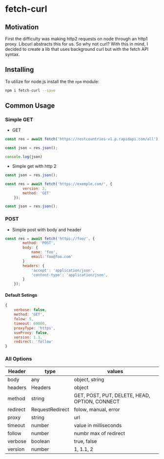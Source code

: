 # fetch-curl

## Motivation

First the difficulty was making http2 requests on node through an http1 proxy. Libcurl abstracts this for us. So why not curl? With this in mind, I decided to create a lib that uses background curl but with the fetch API syntax.

## Installing

To utilize for node.js install the the `npm` module:

```bash
npm i fetch-curl --save
```

## Common Usage

### Simple GET

- GET

```js
const res = await fetch('https://restcountries-v1.p.rapidapi.com/all');

const json = res.json();

console.log(json)
```

- Simple get with http 2

```js
const json = res.json();

const res = await fetch('https://exemple.com/', {
        version: 2,
        method: 'GET'
    });

const json = res.json();
```


### POST

- Simple post with body and header

```js
const res = await fetch('https://foo/', {
        method: 'POST',
        body: {
            name: 'foo',
            email:'foo@foo.com'
        }
        headers: {
            'accept': 'application/json',
            'content-type': 'application/json',
        }
    });
```

#### Default Setings

```js
{
    verbose: false,
    method: 'GET',
    folow: 5,
    timeout: 60000,
    proxyType: 'https',
    useProxy: false,
    version: 1.1,
    redirect: 'follow'
}
```

### All Options

Header              | type             | values
------------------- | -----------------|---------------------------------------
body                | any              | object, string
headers             | Headers          | object
method              | string           | GET, POST, PUT, DELETE, HEAD, OPTION, CONNECT
redirect            | RequestRedirect  | folow, manual, error
proxy               | string           | url
timeout             | number           | value in milliseconds
follow              | number           | numbr max of redirect
verbose             | boolean          | true, false
version             | number           | 1, 1.1, 2
